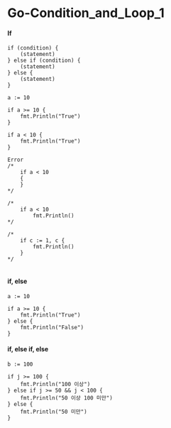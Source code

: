 # Go-Condition_and_Loop_1

#### If

```
if (condition) {
    (statement)
} else if (condition) {
    (statement)
} else {
    (statement)
}
```
```
a := 10

if a >= 10 {
    fmt.Println("True")
}

if a < 10 {
    fmt.Println("True")
}

Error
/*
    if a < 10
    {
    }
*/

/*
    if a < 10
        fmt.Println()
*/

/*
    if c := 1, c {
        fmt.Println()
    }
*/
 
```

#### if, else
```
a := 10

if a >= 10 {
    fmt.Println("True")
} else {
    fmt.Println("False")
}
```

#### if, else if, else
```
b := 100

if j >= 100 {
    fmt.Println("100 이상")
} else if j >= 50 && j < 100 {
    fmt.Println("50 이상 100 미만")
} else {
    fmt.Println("50 미만")
}
```